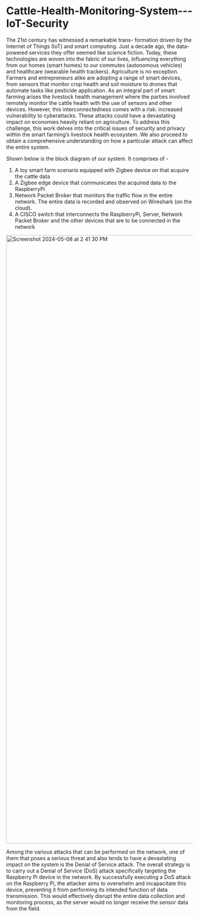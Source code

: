 # Cattle-Health-Monitoring-System---IoT-Security

The 21st century has witnessed a remarkable trans- formation driven by the Internet of Things (IoT) and smart computing. Just a decade ago, the data-powered services they offer seemed like science fiction. Today, these technologies are woven into the fabric of our lives, influencing everything from our homes (smart homes) to our commutes (autonomous vehicles) and healthcare (wearable health trackers). Agriculture is no exception. Farmers and entrepreneurs alike are adopting a range of smart devices, from sensors that monitor crop health and soil moisture to drones that automate tasks like pesticide application. As an integral part of smart farming arises the livestock health management where the parties involved remotely monitor the cattle health with the use of sensors and other devices. However, this interconnectedness comes with a risk: increased vulnerability to cyberattacks. These attacks could have a devastating impact on economies heavily reliant on agriculture. To address this challenge, this work delves into the critical issues of security and privacy within the smart farming’s livestock health ecosystem. We also proceed to obtain a comprehensive understanding on how a particular attack can affect the entire system.

Shown below is the block diagram of our system. It comprises of - 
1. A toy smart farm scenario equipped with Zigbee device on that acquire the cattle data
2. A Zigbee edge device that communicates the acquired data to the RaspberryPi
3. Network Packet Broker that monitors the traffic flow in the entire network. The entire data is recorded and observed on Wireshark (on the cloud).
4. A CISCO switch that interconnects the RaspberryPi, Server, Network Packet Broker and the other devices that are to be connected in the network


<img width="1641" alt="Screenshot 2024-05-08 at 2 41 30 PM" src="https://github.com/AishwaryaKoushik/Cattle-Health-Monitoring-System---IoT-Security/assets/161193220/91f621eb-ff85-4644-9374-4048cd9e16ee">


Among the various attacks that can be performed on the network, one of them that poses a serious threat and also tends to have a devastating impact on the system is the Denial of Service attack. The overall strategy is to carry out a Denial of Service (DoS) attack specifically targeting the Raspberry Pi device in the network. By successfully executing a DoS attack on the Raspberry Pi, the attacker aims to overwhelm and incapacitate this device, preventing it from performing its intended function of data transmission. This would effectively disrupt the entire data collection and monitoring process, as the server would no longer receive the sensor data from the field.




